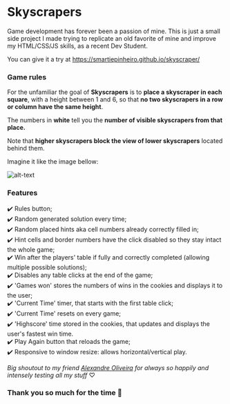 # **Skyscrapers**
Game development has forever been a passion of mine. This is just a small side project I made trying to replicate an old favorite of mine and improve my HTML/CSS/JS skills, as a recent Dev Student.

You can give it a try at https://smartiepinheiro.github.io/skyscraper/

### Game rules

For the unfamiliar the goal of **Skyscrapers** is to **place a skyscraper in each square**, with a height between 1 and 6, so that **no two skyscrapers in a row or column have the same height**.

The numbers in **white** tell you the **number of visible skyscrapers from that place.** 

Note that **higher skyscrapers block the view of lower skyscrapers** located behind them.

Imagine it like the image bellow: 

![alt-text](https://www.conceptispuzzles.com/picture/11/3846.jpg)


### Features
✔️ Rules button;  
✔️ Random generated solution every time;  
✔️ Random placed hints aka cell numbers already correctly filled in;  
✔️ Hint cells and border numbers have the click disabled so they stay intact the whole game;  
✔️ Win after the players' table if fully and correctly completed (allowing multiple possible solutions);  
✔️ Disables any table clicks at the end of the game;  
✔️ 'Games won' stores the numbers of wins in the cookies and displays it to the user;    
✔️ 'Current Time' timer, that starts with the first table click;  
✔️ 'Current Time' resets on every game;  
✔️ 'Highscore' time stored in the cookies, that updates and displays the user's fastest win time.  
✔️ Play Again button that reloads the game;  
✔️ Responsive to window resize: allows horizontal/vertical play.  

*Big shoutout to my friend [Alexandre Oliveira](https://bitbucket.org/AlexandreOliveira96/) for always so happily and intensely testing all my stuff*  ♡ 

### Thank you so much for the time 🙋